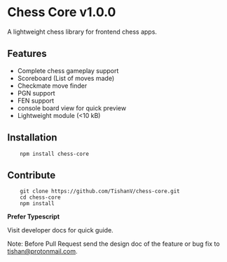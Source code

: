 # Chess Core v1.0.0
A lightweight chess library for frontend chess apps.
## Features
- Complete chess gameplay support
- Scoreboard (List of moves made)
- Checkmate move finder
- PGN support
- FEN support
- console board view for quick preview
- Lightweight module (<10 kB)

## Installation
```
    npm install chess-core
```

## Contribute
```
    git clone https://github.com/TishanV/chess-core.git
    cd chess-core
    npm install
```

**Prefer Typescript**

Visit developer docs for quick guide.

Note: Before Pull Request send the design doc of the feature or bug fix to tishan@protonmail.com.